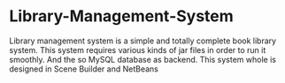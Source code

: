 # Library-Management-System
Library management system is a simple and totally complete book library system. This system requires various kinds of jar files in order to run it smoothly. And the so MySQL database as backend. This system whole is designed in Scene Builder and NetBeans 
